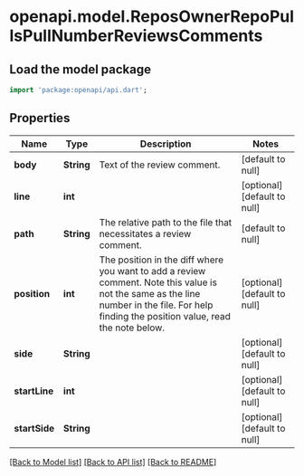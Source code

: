 # openapi.model.ReposOwnerRepoPullsPullNumberReviewsComments

## Load the model package
```dart
import 'package:openapi/api.dart';
```

## Properties
Name | Type | Description | Notes
------------ | ------------- | ------------- | -------------
**body** | **String** | Text of the review comment. | [default to null]
**line** | **int** |  | [optional] [default to null]
**path** | **String** | The relative path to the file that necessitates a review comment. | [default to null]
**position** | **int** | The position in the diff where you want to add a review comment. Note this value is not the same as the line number in the file. For help finding the position value, read the note below. | [optional] [default to null]
**side** | **String** |  | [optional] [default to null]
**startLine** | **int** |  | [optional] [default to null]
**startSide** | **String** |  | [optional] [default to null]

[[Back to Model list]](../README.md#documentation-for-models) [[Back to API list]](../README.md#documentation-for-api-endpoints) [[Back to README]](../README.md)


